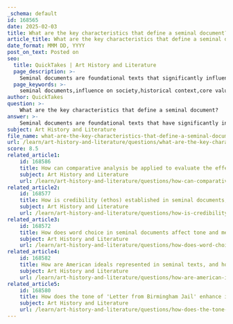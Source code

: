 ```yaml
---
_schema: default
id: 168565
date: 2025-02-03
title: What are the key characteristics that define a seminal document?
article_title: What are the key characteristics that define a seminal document?
date_format: MMM DD, YYYY
post_on_text: Posted on
seo:
  title: QuickTakes | Art History and Literature
  page_description: >-
    Seminal documents are foundational texts that significantly influence history, culture, or society. They are marked by their deep societal impact, historical context, articulation of core values, effective rhetorical strategies, enduring relevance, and cultural reflection.
  page_keywords: >-
    seminal documents,influence on society,historical context,core values,rhetorical strategies,enduring relevance,cultural reflection
author: QuickTakes
question: >-
    What are the key characteristics that define a seminal document?
answer: >-
    Seminal documents are foundational texts that have significantly influenced the course of history, culture, or society. They are characterized by several key features:\n\n1. **Influence on Society**: Seminal documents have a profound impact on the cultural, legal, or political landscape of a nation. They often introduce, reinforce, or challenge key ideas and values that resonate through time. For example, the Declaration of Independence and the Constitution have shaped American ideals of freedom and democracy.\n\n2. **Historical Context**: These documents are often produced in response to significant historical events or movements. Their creation is typically tied to a specific context that highlights their importance. For instance, Lincoln's "Gettysburg Address" was delivered during the Civil War, redefining the conflict as a struggle for equality and justice.\n\n3. **Articulation of Core Values**: Seminal documents encapsulate fundamental principles such as freedom, equality, and justice. They serve as touchstones for understanding societal norms and legal frameworks. Martin Luther King Jr.'s "Letter from Birmingham Jail" articulates the moral imperative for civil rights and nonviolent protest.\n\n4. **Rhetorical Strategies**: The effectiveness of seminal documents often lies in their use of rhetorical strategies. Authors may employ emotional appeals (pathos), logical reasoning (logos), or establish credibility (ethos) to persuade their audience. The diction and syntax used in these documents are carefully chosen to convey their messages powerfully.\n\n5. **Enduring Relevance**: Seminal documents maintain their significance over time, continuing to influence contemporary discussions and movements. Their themes and concepts often resonate in ongoing debates about civil rights, justice, and equality.\n\n6. **Cultural Reflection**: These documents reflect the attitudes, beliefs, and struggles of the time in which they were written. They provide insight into the historical context and the evolution of societal values.\n\nIn summary, seminal documents are characterized by their influential nature, historical context, articulation of core values, effective rhetorical strategies, enduring relevance, and cultural reflection. They play a crucial role in shaping the identity and ideals of a nation, making them essential for understanding its history and culture.
subject: Art History and Literature
file_name: what-are-the-key-characteristics-that-define-a-seminal-document.md
url: /learn/art-history-and-literature/questions/what-are-the-key-characteristics-that-define-a-seminal-document
score: 8.5
related_article1:
    id: 168586
    title: How can comparative analysis be applied to evaluate the effectiveness of seminal documents?
    subject: Art History and Literature
    url: /learn/art-history-and-literature/questions/how-can-comparative-analysis-be-applied-to-evaluate-the-effectiveness-of-seminal-documents
related_article2:
    id: 168577
    title: How is credibility (ethos) established in seminal documents, and what role does it play in persuasion?
    subject: Art History and Literature
    url: /learn/art-history-and-literature/questions/how-is-credibility-ethos-established-in-seminal-documents-and-what-role-does-it-play-in-persuasion
related_article3:
    id: 168572
    title: How does word choice in seminal documents affect tone and meaning?
    subject: Art History and Literature
    url: /learn/art-history-and-literature/questions/how-does-word-choice-in-seminal-documents-affect-tone-and-meaning
related_article4:
    id: 168582
    title: How are American ideals represented in seminal texts, and how have they evolved over time?
    subject: Art History and Literature
    url: /learn/art-history-and-literature/questions/how-are-american-ideals-represented-in-seminal-texts-and-how-have-they-evolved-over-time
related_article5:
    id: 168580
    title: How does the tone of 'Letter from Birmingham Jail' enhance its persuasive power?
    subject: Art History and Literature
    url: /learn/art-history-and-literature/questions/how-does-the-tone-of-letter-from-birmingham-jail-enhance-its-persuasive-power
---
```


&nbsp;